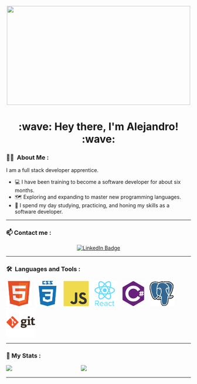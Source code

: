 <p align="center"><img src="https://media.giphy.com/media/xaU9pn4NS2g9Btvmtl/giphy.gif" width="500" height="270"  /></p>

<h1 align="center"> :wave: Hey there, I'm Alejandro! :wave: </h1>

### :man_technologist: &nbsp;About Me :

I am a full stack developer apprentice.

- 💻 I have been training to become a software developer for about six months.
- 🗺️ Exploring and expanding to master new programming languages.
- 📝 I spend my day studying, practicing, and honing my skills as a software developer.

---

### 📫 Contact me :

<p align="center"><a href="https://www.linkedin.com/in/alejandro-pedrazaaa/"><img src="https://img.shields.io/badge/LinkedIn-blue?style=for-the-badge&logo=linkedin&logoColor=white" alt="LinkedIn Badge"></a>
</p>

---

### 🛠 &nbsp;Languages and Tools : 
<p>
 <img src="https://github.com/devicons/devicon/blob/master/icons/html5/html5-original.svg" title="HTML5" alt="HTML" width="70" height="70"/>&nbsp;
 <img src="https://github.com/devicons/devicon/blob/master/icons/css3/css3-plain-wordmark.svg"  title="CSS3" alt="CSS" width="70" height="70"/>&nbsp;
<img src="https://github.com/devicons/devicon/blob/master/icons/javascript/javascript-original.svg" title="JavaScript" alt="JavaScript" width="70" height="70"/>&nbsp;
<img src="https://github.com/devicons/devicon/blob/master/icons/react/react-original-wordmark.svg" title="React" alt="React" width="70" height="70"/>&nbsp;
<img src="https://github.com/devicons/devicon/blob/master/icons/csharp/csharp-plain.svg" title="CSharp" **alt="C#" width="70" height="70"/>&nbsp;
<img src="https://github.com/devicons/devicon/blob/master/icons/postgresql/postgresql-original.svg" title="postgreSQL" **alt="postgreSQL" width="70" height="70"/>&nbsp;
<img src="https://github.com/devicons/devicon/blob/master/icons/git/git-original-wordmark.svg" title="Git" **alt="Git" width="80" height="80"/>&nbsp;
</p>

---

### 💯  My Stats : 

<div>
<a href="https://git.io/streak-stats"><img src="https://github-readme-stats.vercel.app/api/top-langs/?username=alejandro-pedrazaaa&layout=compact&show_icons=true&include_all_commits=true&count_private=true&theme=jolly&layout=compact" width="300" align="right"/></a>
<a href="http://github-readme-streak-stats.herokuapp.com?user=alejandro-pedrazaaa&theme=jolly"><img src="http://github-readme-streak-stats.herokuapp.com?user=alejandro-pedrazaaa&theme=jolly" width="510" /></a>
</div>

---
